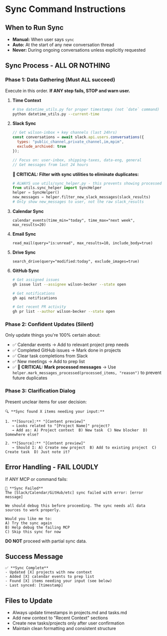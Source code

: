 # Sync Command Instructions

## When to Run Sync
- **Manual:** When user says `sync`
- **Auto:** At the start of any new conversation thread
- **Never:** During ongoing conversations unless explicitly requested

## Sync Process - ALL OR NOTHING

### Phase 1: Data Gathering (Must ALL succeed)
Execute in this order. **If ANY step fails, STOP and warn user.**

1. **Time Context**
   ```bash
   # Use datetime_utils.py for proper timestamps (not `date` command)
   python datetime_utils.py --current-time
   ```

2. **Slack Sync** 
   ```javascript
   // Get wilson-inbox + key channels (last 24hrs)
   const conversations = await slack.api.users.conversations({
     types: "public_channel,private_channel,im,mpim",
     exclude_archived: true
   });
   
   // Focus on: user-inbox, shipping-taxes, data-eng, general
   // Get messages from last 24 hours
   ```
   
   **🎯 CRITICAL: Filter with sync utilities to eliminate duplicates:**
   ```python
   # ALWAYS use utils/sync_helper.py - this prevents showing processed messages
   from utils.sync_helper import SyncHelper
   helper = SyncHelper()
   new_messages = helper.filter_new_slack_messages(slack_results)
   # Only show new_messages to user, not the raw slack_results
   ```

3. **Calendar Sync**
   ```
   calendar_events(time_min="today", time_max="next week", max_results=20)
   ```

4. **Email Sync**
   ```
   read_mail(query="is:unread", max_results=10, include_body=true)
   ```

5. **Drive Sync**
   ```
   search_drive(query="modified:today", exclude_images=true)
   ```

6. **GitHub Sync**
   ```bash
   # Get assigned issues
   gh issue list --assignee wilson-becker --state open
   
   # Get notifications  
   gh api notifications
   
   # Get recent PR activity
   gh pr list --author wilson-becker --state open
   ```

### Phase 2: Confident Updates (Silent)
Only update things you're 100% certain about:
- ✅ Calendar events → Add to relevant project prep needs
- ✅ Completed GitHub issues → Mark done in projects
- ✅ Clear task completions from Slack
- ✅ New meetings → Add to prep list
- ✅ **🎯 CRITICAL: Mark processed messages** → Use `helper.mark_messages_processed(processed_items, "reason")` to prevent future duplicates

### Phase 3: Clarification Dialog
Present unclear items for user decision:

```
🔍 **Sync found X items needing your input:**

1. **[Source]:** "[Content preview]"
   → Looks related to "[Project Name]" project?
   → Add as: A) Project context  B) New task  C) New blocker  D) Somewhere else?

2. **[Source]:** "[Content preview]"
   → Should I: A) Create new project  B) Add to existing project  C) Create task  D) Just note it?
```

## Error Handling - FAIL LOUDLY

If ANY MCP or command fails:
```
🚨 **Sync Failed**
The [Slack/Calendar/GitHub/etc] sync failed with error: [error message]

We should debug this before proceeding. The sync needs all data sources to work properly.

Would you like me to:
A) Try the sync again
B) Help debug the failing MCP
C) Skip this sync for now
```

**DO NOT** proceed with partial sync data.

## Success Message
```
✅ **Sync Complete**
- Updated [X] projects with new context
- Added [X] calendar events to prep list  
- Found [X] items needing your input (see below)
- Last synced: [timestamp]
```

## Files to Update
- Always update timestamps in projects.md and tasks.md
- Add new context to "Recent Context" sections
- Create new tasks/projects only after user confirmation
- Maintain clean formatting and consistent structure

